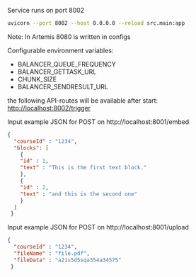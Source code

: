 Service runs on port 8002

```bash
uvicorn --port 8002 --host 0.0.0.0 --reload src.main:app
```

Note: In Artemis 8080 is written in configs

Configurable environment variables:

-  BALANCER\_QUEUE\_FREQUENCY
-  BALANCER\_GETTASK\_URL
-  CHUNK\_SIZE
-  BALANCER\_SENDRESULT\_URL

the following API-routes will be available after start:
[http://localhost:8002/trigger](http://localhost:8002/trigger)


Input example JSON for POST on http://localhost:8001/embed

```json
{
  "courseId" : "1234",
  "blocks": [
    {
    "id" : 1,
    "text" : "This is the first text block."
    },
    {
    "id" : 2,
    "text" : "and this is the second one"
    }
  ]
 }
```


Input example JSON for POST on http://localhost:8001/upload

```json
{
  "courseId" : "1234",
  "fileName" : "file.pdf",
  "fileData" : "a21s5d5sqa354a34575"
 }
```

